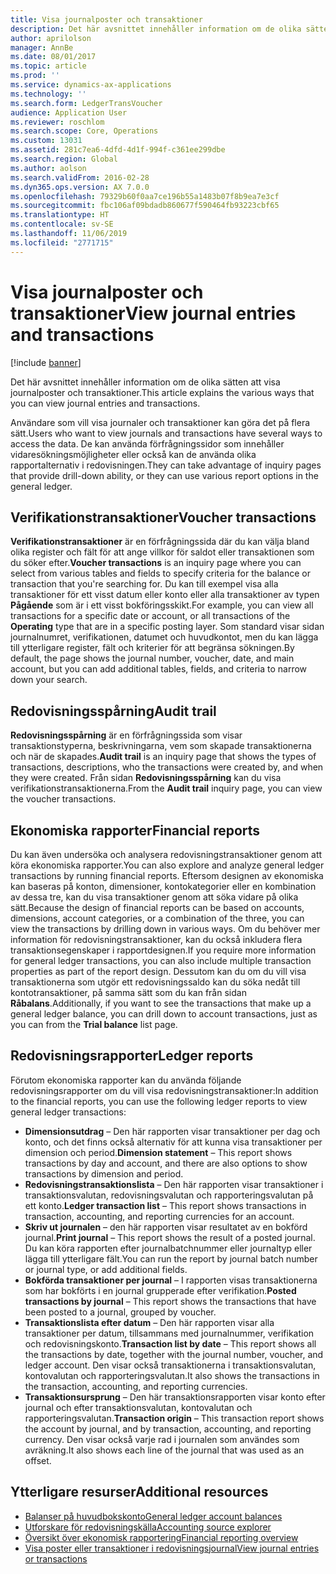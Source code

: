 ```yaml
---
title: Visa journalposter och transaktioner
description: Det här avsnittet innehåller information om de olika sätten att visa journalposter och transaktioner.
author: aprilolson
manager: AnnBe
ms.date: 08/01/2017
ms.topic: article
ms.prod: ''
ms.service: dynamics-ax-applications
ms.technology: ''
ms.search.form: LedgerTransVoucher
audience: Application User
ms.reviewer: roschlom
ms.search.scope: Core, Operations
ms.custom: 13031
ms.assetid: 281c7ea6-4dfd-4d1f-994f-c361ee299dbe
ms.search.region: Global
ms.author: aolson
ms.search.validFrom: 2016-02-28
ms.dyn365.ops.version: AX 7.0.0
ms.openlocfilehash: 79329b60f0aa7ce196b55a1483b07f8b9ea7e3cf
ms.sourcegitcommit: fbc106af09bdadb860677f590464fb93223cbf65
ms.translationtype: HT
ms.contentlocale: sv-SE
ms.lasthandoff: 11/06/2019
ms.locfileid: "2771715"
---
```

# <a name="view-journal-entries-and-transactions"></a><span data-ttu-id="5b0f6-103">Visa journalposter och transaktioner</span><span class="sxs-lookup"><span data-stu-id="5b0f6-103">View journal entries and transactions</span></span>

[!include [banner](../includes/banner.md)]

<span data-ttu-id="5b0f6-104">Det här avsnittet innehåller information om de olika sätten att visa journalposter och transaktioner.</span><span class="sxs-lookup"><span data-stu-id="5b0f6-104">This article explains the various ways that you can view journal entries and transactions.</span></span> 

<span data-ttu-id="5b0f6-105">Användare som vill visa journaler och transaktioner kan göra det på flera sätt.</span><span class="sxs-lookup"><span data-stu-id="5b0f6-105">Users who want to view journals and transactions have several ways to access the data.</span></span> <span data-ttu-id="5b0f6-106">De kan använda förfrågningssidor som innehåller vidaresökningsmöjligheter eller också kan de använda olika rapportalternativ i redovisningen.</span><span class="sxs-lookup"><span data-stu-id="5b0f6-106">They can take advantage of inquiry pages that provide drill-down ability, or they can use various report options in the general ledger.</span></span>

## <a name="voucher-transactions"></a><span data-ttu-id="5b0f6-107">Verifikationstransaktioner</span><span class="sxs-lookup"><span data-stu-id="5b0f6-107">Voucher transactions</span></span>
<span data-ttu-id="5b0f6-108">**Verifikationstransaktioner** är en förfrågningssida där du kan välja bland olika register och fält för att ange villkor för saldot eller transaktionen som du söker efter.</span><span class="sxs-lookup"><span data-stu-id="5b0f6-108">**Voucher transactions** is an inquiry page where you can select from various tables and fields to specify criteria for the balance or transaction that you're searching for.</span></span> <span data-ttu-id="5b0f6-109">Du kan till exempel visa alla transaktioner för ett visst datum eller konto eller alla transaktioner av typen **Pågående** som är i ett visst bokföringsskikt.</span><span class="sxs-lookup"><span data-stu-id="5b0f6-109">For example, you can view all transactions for a specific date or account, or all transactions of the **Operating** type that are in a specific posting layer.</span></span> <span data-ttu-id="5b0f6-110">Som standard visar sidan journalnumret, verifikationen, datumet och huvudkontot, men du kan lägga till ytterligare register, fält och kriterier för att begränsa sökningen.</span><span class="sxs-lookup"><span data-stu-id="5b0f6-110">By default, the page shows the journal number, voucher, date, and main account, but you can add additional tables, fields, and criteria to narrow down your search.</span></span>

## <a name="audit-trail"></a><span data-ttu-id="5b0f6-111">Redovisningsspårning</span><span class="sxs-lookup"><span data-stu-id="5b0f6-111">Audit trail</span></span>
<span data-ttu-id="5b0f6-112">**Redovisningsspårning** är en förfrågningssida som visar transaktionstyperna, beskrivningarna, vem som skapade transaktionerna och när de skapades.</span><span class="sxs-lookup"><span data-stu-id="5b0f6-112">**Audit trail** is an inquiry page that shows the types of transactions, descriptions, who the transactions were created by, and when they were created.</span></span> <span data-ttu-id="5b0f6-113">Från sidan **Redovisningsspårning** kan du visa verifikationstransaktionerna.</span><span class="sxs-lookup"><span data-stu-id="5b0f6-113">From the **Audit trail** inquiry page, you can view the voucher transactions.</span></span>

## <a name="financial-reports"></a><span data-ttu-id="5b0f6-114">Ekonomiska rapporter</span><span class="sxs-lookup"><span data-stu-id="5b0f6-114">Financial reports</span></span>
<span data-ttu-id="5b0f6-115">Du kan även undersöka och analysera redovisningstransaktioner genom att köra ekonomiska rapporter.</span><span class="sxs-lookup"><span data-stu-id="5b0f6-115">You can also explore and analyze general ledger transactions by running financial reports.</span></span> <span data-ttu-id="5b0f6-116">Eftersom designen av ekonomiska kan baseras på konton, dimensioner, kontokategorier eller en kombination av dessa tre, kan du visa transaktioner genom att söka vidare på olika sätt.</span><span class="sxs-lookup"><span data-stu-id="5b0f6-116">Because the design of financial reports can be based on accounts, dimensions, account categories, or a combination of the three, you can view the transactions by drilling down in various ways.</span></span> <span data-ttu-id="5b0f6-117">Om du behöver mer information för redovisningstransaktioner, kan du också inkludera flera transaktionsegenskaper i rapportdesignen.</span><span class="sxs-lookup"><span data-stu-id="5b0f6-117">If you require more information for general ledger transactions, you can also include multiple transaction properties as part of the report design.</span></span> <span data-ttu-id="5b0f6-118">Dessutom kan du om du vill visa transaktionerna som utgör ett redovisningssaldo kan du söka nedåt till kontotransaktioner, på samma sätt som du kan från sidan **Råbalans**.</span><span class="sxs-lookup"><span data-stu-id="5b0f6-118">Additionally, if you want to see the transactions that make up a general ledger balance, you can drill down to account transactions, just as you can from the **Trial balance** list page.</span></span>

## <a name="ledger-reports"></a><span data-ttu-id="5b0f6-119">Redovisningsrapporter</span><span class="sxs-lookup"><span data-stu-id="5b0f6-119">Ledger reports</span></span>
<span data-ttu-id="5b0f6-120">Förutom ekonomiska rapporter kan du använda följande redovisningsrapporter om du vill visa redovisningstransaktioner:</span><span class="sxs-lookup"><span data-stu-id="5b0f6-120">In addition to the financial reports, you can use the following ledger reports to view general ledger transactions:</span></span>

-   <span data-ttu-id="5b0f6-121">**Dimensionsutdrag** – Den här rapporten visar transaktioner per dag och konto, och det finns också alternativ för att kunna visa transaktioner per dimension och period.</span><span class="sxs-lookup"><span data-stu-id="5b0f6-121">**Dimension statement** – This report shows transactions by day and account, and there are also options to show transactions by dimension and period.</span></span>
-   <span data-ttu-id="5b0f6-122">**Redovisningstransaktionslista** – Den här rapporten visar transaktioner i transaktionsvalutan, redovisningsvalutan och rapporteringsvalutan på ett konto.</span><span class="sxs-lookup"><span data-stu-id="5b0f6-122">**Ledger transaction list** – This report shows transactions in transaction, accounting, and reporting currencies for an account.</span></span>
-   <span data-ttu-id="5b0f6-123">**Skriv ut journalen** – den här rapporten visar resultatet av en bokförd journal.</span><span class="sxs-lookup"><span data-stu-id="5b0f6-123">**Print journal** – This report shows the result of a posted journal.</span></span> <span data-ttu-id="5b0f6-124">Du kan köra rapporten efter journalbatchnummer eller journaltyp eller lägga till ytterligare fält.</span><span class="sxs-lookup"><span data-stu-id="5b0f6-124">You can run the report by journal batch number or journal type, or add additional fields.</span></span>
-   <span data-ttu-id="5b0f6-125">**Bokförda transaktioner per journal** – I rapporten visas transaktionerna som har bokförts i en journal grupperade efter verifikation.</span><span class="sxs-lookup"><span data-stu-id="5b0f6-125">**Posted transactions by journal** – This report shows the transactions that have been posted to a journal, grouped by voucher.</span></span>
-   <span data-ttu-id="5b0f6-126">**Transaktionslista efter datum** – Den här rapporten visar alla transaktioner per datum, tillsammans med journalnummer, verifikation och redovisningskonto.</span><span class="sxs-lookup"><span data-stu-id="5b0f6-126">**Transaction list by date** – This report shows all the transactions by date, together with the journal number, voucher, and ledger account.</span></span> <span data-ttu-id="5b0f6-127">Den visar också transaktionerna i transaktionsvalutan, kontovalutan och rapporteringsvalutan.</span><span class="sxs-lookup"><span data-stu-id="5b0f6-127">It also shows the transactions in the transaction, accounting, and reporting currencies.</span></span>
-   <span data-ttu-id="5b0f6-128">**Transaktionsursprung** – Den här transaktionsrapporten visar konto efter journal och efter transaktionsvalutan, kontovalutan och rapporteringsvalutan.</span><span class="sxs-lookup"><span data-stu-id="5b0f6-128">**Transaction origin** – This transaction report shows the account by journal, and by transaction, accounting, and reporting currency.</span></span> <span data-ttu-id="5b0f6-129">Den visar också varje rad i journalen som användes som avräkning.</span><span class="sxs-lookup"><span data-stu-id="5b0f6-129">It also shows each line of the journal that was used as an offset.</span></span>


## <a name="additional-resources"></a><span data-ttu-id="5b0f6-130">Ytterligare resurser</span><span class="sxs-lookup"><span data-stu-id="5b0f6-130">Additional resources</span></span>
- [<span data-ttu-id="5b0f6-131">Balanser på huvudbokskonto</span><span class="sxs-lookup"><span data-stu-id="5b0f6-131">General ledger account balances</span></span>](general-ledger-account-balances.md) 
- [<span data-ttu-id="5b0f6-132">Utforskare för redovisningskälla</span><span class="sxs-lookup"><span data-stu-id="5b0f6-132">Accounting source explorer</span></span>](../accounts-payable/accounting-source-explorer.md)
- [<span data-ttu-id="5b0f6-133">Översikt över ekonomisk rapportering</span><span class="sxs-lookup"><span data-stu-id="5b0f6-133">Financial reporting overview</span></span>](financial-reporting-getting-started.md)
- [<span data-ttu-id="5b0f6-134">Visa poster eller transaktioner i redovisningsjournal</span><span class="sxs-lookup"><span data-stu-id="5b0f6-134">View journal entries or transactions</span></span>](tasks/view-journal-entries-or-transactions.md)



